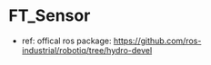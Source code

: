 # FT_Sensor

- ref:
 offical ros package: https://github.com/ros-industrial/robotiq/tree/hydro-devel
